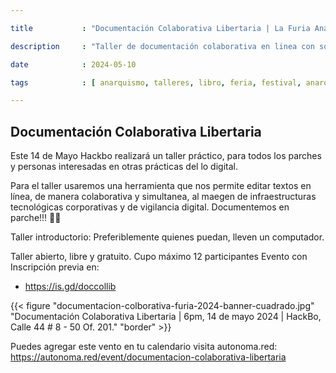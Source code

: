 ```yaml
---

title           : "Documentación Colaborativa Libertaria | La Furia Anarquista | Bogotá, 2024"

description     : "Taller de documentación colaborativa en linea con software libre."

date            : 2024-05-10

tags            : [ anarquismo, talleres, libro, feria, festival, anarquia, LaFuria, documentación, colaborativa ]

---
```


## Documentación Colaborativa Libertaria

Este 14 de Mayo Hackbo realizará un taller práctico, 
para todos los parches y personas interesadas en otras prácticas del lo digital.

Para el taller usaremos una herramienta que nos permite editar textos en línea, 
de manera colaborativa y simultanea, al maegen de infraestructuras tecnológicas corporativas y de vigilancia digital. 
Documentemos en parche!!! 🖤🔥

Taller introductorio: Preferiblemente quienes puedan, lleven un computador.

Taller abierto, libre y gratuito. 
Cupo máximo 12 participantes
Evento con Inscripción previa en:

* https://is.gd/doccollib

{{< figure "documentacion-colborativa-furia-2024-banner-cuadrado.jpg" "Documentación Colaborativa Libertaria | 6pm, 14 de mayo 2024 | HackBo, Calle 44 # 8 - 50 Of. 201." "border" >}}

Puedes agregar este vento en tu calendario visita autonoma.red: https://autonoma.red/event/documentacion-colaborativa-libertaria
